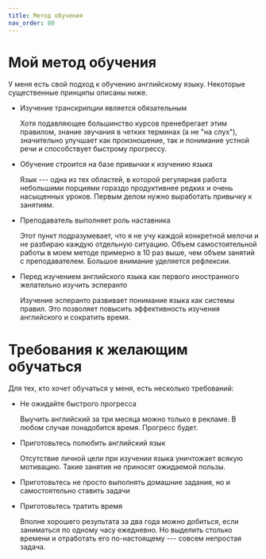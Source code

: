 ```yaml
---
title: Метод обучения
nav_order: 80
---
```


# Мой метод обучения

У меня есть свой подход к обучению английскому языку.  Некоторые
существенные принципы описаны ниже.

- Изучение транскрипции является обязательным

  Хотя подавляющее большинство курсов пренебрегает этим правилом,
  знание звучания в четких терминах (а не "на слух"), значительно
  улучшает как произношение, так и понимание устной речи и
  способствует быстрому прогрессу.

- Обучение строится на базе привычки к изучению языка

  Язык --- одна из тех областей, в которой регулярная работа
  небольшими порциями гораздо продуктивнее редких и очень насыщенных
  уроков.  Первым делом нужно выработать привычку к занятиям.

- Преподаватель выполняет роль наставника

  Этот пункт подразумевает, что я не учу каждой конкретной мелочи и не
  разбираю каждую отдельную ситуацию.  Объем самостоятельной работы в
  моем методе примерно в 10 раз выше, чем объем занятий с
  преподавателем.  Большое внимание уделяется рефлексии.
  
- Перед изучением английского языка как первого иностранного
  желательно изучить эсперанто
  
  Изучение эсперанто развивает понимание языка как системы правил.
  Это позволяет повысить эффективность изучения английского и
  сократить время.


# Требования к желающим обучаться

Для тех, кто хочет обучаться у меня, есть несколько требований:

- Не ожидайте быстрого прогресса

  Выучить английский за три месяца можно только в рекламе.  В любом
  случае понадобится время.  Прогресс будет.

- Приготовьтесь полюбить английский язык

  Отсутствие личной цели при изучении языка уничтожает всякую
  мотивацию.  Такие занятия не приносят ожидаемой пользы.

- Приготовьтесь не просто выполнять домашние задания, но и
  самостоятельно ставить задачи

- Приготовьтесь тратить время

  Вполне хорошего результата за два года можно добиться, если
  заниматься по одному часу ежедневно.  Но выделить столько времени и
  отработать его по-настоящему --- совсем непростая задача.
